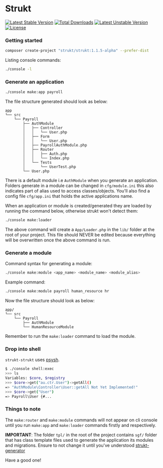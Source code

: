 Strukt
===

[![Latest Stable Version](https://poser.pugx.org/strukt/strukt/v/stable)](https://packagist.org/packages/strukt/strukt)
[![Total Downloads](https://poser.pugx.org/strukt/strukt/downloads)](https://packagist.org/packages/strukt/strukt)
[![Latest Unstable Version](https://poser.pugx.org/strukt/strukt/v/unstable)](https://packagist.org/packages/strukt/strukt)
[![License](https://poser.pugx.org/strukt/strukt/license)](https://packagist.org/packages/strukt/strukt)

### Getting started

```sh
composer create-project "strukt/strukt:1.1.5-alpha" --prefer-dist
```

Listing console commands:

```sh
./console -l
```

### Generate an application

```sh
./console make:app payroll
```

The file structure generated should look as below:

```
app
└── src
    └── Payroll
        ├── AuthModule
        │   ├── Controller
        │   │   └── User.php
        │   ├── Form
        │   │   └── User.php
        │   ├── PayrollAuthModule.php
        │   ├── Router
        │   │   ├── Auth.php
        │   │   └── Index.php
        │   └── Tests
        │       └── UserTest.php
        └── User.php

```

There is a default module i.e `AuthModule` when you generate an application. Folders generate in a module can be changed in `cfg/module.ini` this also indicates part of alias used to access classes/objects. You'll also find a config file `cfg/app.ini` that holds the active applications name.

When an application or module is created/generated they are loaded by running the command below, otherwise strukt won't detect them:

```sh
./console make:loader
```

The above command will create a `App/Loader.php` in the `lib/` folder at the root of your project. This file should NEVER be edited because everything will be overwritten once the above command is run. 

### Generate a module

Command syntax for generating a module:

```sh
./console make:module <app_name> <module_name> <module_alias>
```

Example command:

```sh
./console make:module payroll human_resource hr
```

Now the file structure should look as below:

```
app/
└── src
    └── Payroll
        ├── AuthModule
        └── HumanResourceModule
```

Remember to run the `make:loader` command to load the module.

### Drop into shell

`strukt-strukt` uses [psysh](https://github.com/bobthecow/psysh).

```sh
$ ./console shell:exec
>>> ls
Variables: $core, $registry
>>> $core->get("au.ctr.User")->getAll()
=> "AuthModule\Controller\User::getAll Not Yet Implemented!"
>>> $core->get("User")
=> Payroll\User {#...
```

### Things to note

The `make:router` and `make:module` commands will not appear on cli console until you run `make:app` and `make:loader` commands firstly and respectively.

**IMPORTANT**: The folder `tpl/` in the root of the project contains `sgf/` folder that has class template files used to generate the application its modules and migrations. Ensure to not change it until you've understood 
[strukt-generator](https://github.com/pitsolu/strukt-generator)

Have a good one!
